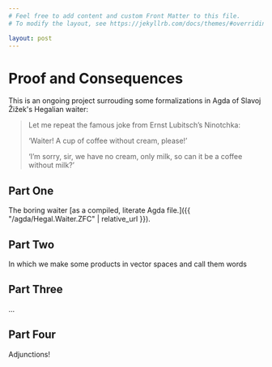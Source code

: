 ```yaml
---
# Feel free to add content and custom Front Matter to this file.
# To modify the layout, see https://jekyllrb.com/docs/themes/#overriding-theme-defaults

layout: post
---
```


# Proof and Consequences

This is an ongoing project surrouding some formalizations in Agda of Slavoj Žižek's Hegalian waiter:

> Let me repeat the famous joke from Ernst Lubitsch’s Ninotchka:
>
> ‘Waiter! A cup of coffee without cream, please!’
>
> ‘I’m sorry, sir, we have no cream, only milk, so can it be a coffee without milk?’

## Part One

The boring waiter [as a compiled, literate Agda file.]({{ "/agda/Hegal.Waiter.ZFC" | relative_url }}).

## Part Two

In which we make some products in vector spaces and call them words


## Part Three

...
## Part Four

Adjunctions!

